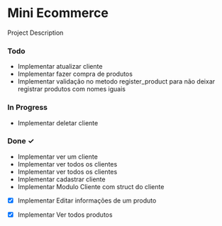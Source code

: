 # Mini Ecommerce

Project Description

### Todo

- Implementar atualizar cliente  
- Implementar fazer compra de produtos  
- Implementar validação no metodo register_product para não deixar registrar produtos com nomes iguais  

### In Progress

- Implementar deletar cliente  

### Done ✓

- Implementar ver um cliente  
- Implementar ver todos os clientes  
- Implementar ver todos os clientes  
- Implementar cadastrar cliente  
- Implementar Modulo Cliente com struct do cliente  
- [x] Implementar Editar informações de um produto  
- [x] Implementar Ver todos produtos  

